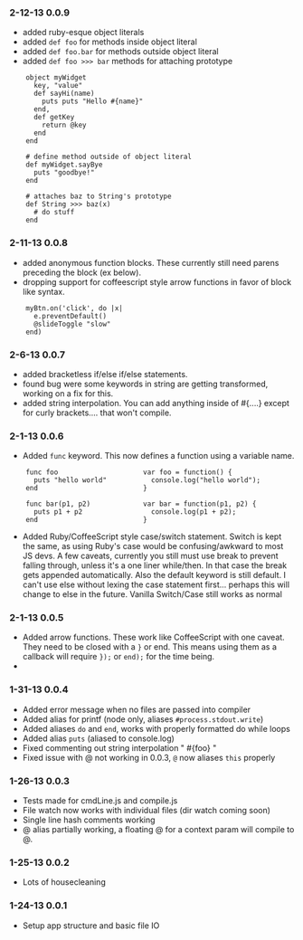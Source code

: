 ### 2-12-13 0.0.9

* added ruby-esque object literals
* added `def foo` for methods inside object literal
* added `def foo.bar` for methods outside object literal
* added `def foo >>> bar` methods for attaching prototype

```
    object myWidget
      key, "value"
      def sayHi(name)
        puts puts "Hello #{name}"
      end,
      def getKey
        return @key
      end
    end

    # define method outside of object literal
    def myWidget.sayBye
      puts "goodbye!"
    end

    # attaches baz to String's prototype
    def String >>> baz(x)
      # do stuff
    end
```


### 2-11-13 0.0.8

* added anonymous function blocks. These currently still need parens preceding the block (ex below).
* dropping support for coffeescript style arrow functions in favor of block like syntax.

```
    myBtn.on('click', do |x|
      e.preventDefault()
      @slideToggle "slow"
    end)
```

### 2-6-13 0.0.7

* added bracketless if/else if/else statements.
* found bug were some keywords in string are getting transformed, working on a fix for this.
* added string interpolation. You can add anything inside of #{....} except for curly brackets.... that won't compile.

### 2-1-13 0.0.6

* Added `func` keyword. This now defines a function using a variable name.

```
    func foo                     var foo = function() {
      puts "hello world"           console.log("hello world");
    end                          }

    func bar(p1, p2)             var bar = function(p1, p2) {
      puts p1 + p2                 console.log(p1 + p2);
    end                          }
```
* Added Ruby/CoffeeScript style case/switch statement. Switch is kept the same, as using Ruby's case would be confusing/awkward to most JS devs. A few caveats, currently you still must use break to prevent falling through, unless it's a one liner while/then. In that case the break gets appended automatically. Also the default keyword is still default. I can't use else without lexing the case statement first... perhaps this will change to else in the future. Vanilla Switch/Case still works as normal

### 2-1-13 0.0.5

* Added arrow functions. These work like CoffeeScript with one caveat. They need to be closed with a `}` or end. This means using them as a callback will require `});` or `end);` for the time being.
* 

### 1-31-13 0.0.4

* Added error message when no files are passed into compiler
* Added alias for printf (node only, aliases `#process.stdout.write`)
* Added aliases `do` and `end`, works with properly formatted do while loops
* Added alias `puts` (aliased to console.log)
* Fixed commenting out string interpolation " #{foo} "
* Fixed issue with @ not working in 0.0.3, `@` now aliases `this` properly

### 1-26-13 0.0.3

* Tests made for cmdLine.js and compile.js
* File watch now works with individual files (dir watch coming soon)
* Single line hash comments working
* @ alias partially working, a floating @ for a context param will compile to @.

### 1-25-13 0.0.2
* Lots of housecleaning

### 1-24-13 0.0.1

* Setup app structure and basic file IO